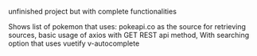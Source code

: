 unfinished project but with complete functionalities

Shows list of pokemon that uses:
pokeapi.co as the source for retrieving sources,
basic usage of axios with GET REST api method,
With searching option that uses vuetify v-autocomplete
